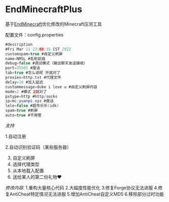 # EndMinecraftPlus
基于<a href="https://github.com/iuli-moe/EndMinecraft">EndMinecraft</a>优化修改的Minecraft压测工具

配置文件：config.properties

```java
#description
#Fri Mar 11 23:08:35 CST 2022
customspam=true #自定义刷屏
name=NMSL #名称前缀
debug=false #调试模式（输出聊天发送接收）
port=25565 #废话
tab=true #怎么说呢 开就对了
proxies=http.txt #代理文件
delay=10 #加入延迟
custommessage=duke i love u #自定义刷屏内容
mode=2 #模式 2就对了
pxtype=http #http/socks
ip=mc.yuanpi.xyz #废话
lele=false #超市乐乐(idk)
spam=true #刷屏
auto=true #不用管

```



*支持*

1.自动注册

2.自动识别验证码（某些服务器）

3. 自定义刷屏
4. 选择代理类型
5. 从本地载入配置
6. 送给某人的第二份礼物❤

*修改内容:*
1.重构大量核心代码
2.大幅度性能优化
3.修复Forge协议无法进服
4.修复AntiCheat特定情况无法进服
5.增加AntiCheat自定义MD5
6.移除部分过时功能
